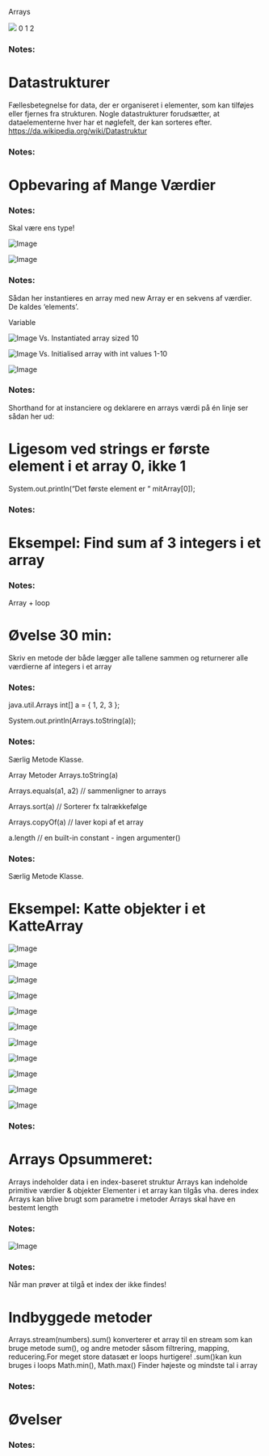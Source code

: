 <!-- Slide number: 1 -->
Arrays

![](GoogleShape77p1.jpg)
0
1
2

### Notes:

<!-- Slide number: 2 -->
# Datastrukturer
Fællesbetegnelse for data, der er organiseret i elementer, som kan tilføjes eller fjernes fra strukturen. Nogle datastrukturer forudsætter, at dataelementerne hver har et nøglefelt, der kan sorteres efter.
https://da.wikipedia.org/wiki/Datastruktur

### Notes:

<!-- Slide number: 3 -->
# Opbevaring af Mange Værdier

### Notes:
Skal være ens type!

<!-- Slide number: 4 -->

![Image](GoogleShape97p4.jpg)

![Image](GoogleShape96p4.jpg)

### Notes:
Sådan her instantieres en array med new
Array er en sekvens af værdier. De kaldes ‘elements’.

<!-- Slide number: 5 -->
Variable

![Image](GoogleShape103p6.jpg)
Vs.
Instantiated array sized 10

![Image](GoogleShape102p6.jpg)
Vs.
Initialised array with int values 1-10

![Image](GoogleShape106p6.jpg)

### Notes:
Shorthand for at instanciere og deklarere en arrays værdi på én linje ser sådan her ud:

<!-- Slide number: 6 -->
# Ligesom ved strings er første element i et array 0, ikke 1

System.out.println(“Det første element er “ mitArray[0]);

### Notes:

<!-- Slide number: 7 -->
# Eksempel: Find sum af 3 integers i et array

### Notes:

<!-- Slide number: 8 -->
Array + loop
# Øvelse 30 min:
Skriv en metode der både lægger alle tallene sammen og returnerer alle værdierne af integers i et array

### Notes:

<!-- Slide number: 9 -->
java.util.Arrays
int[] a = { 1, 2, 3 };

System.out.println(Arrays.toString(a));

### Notes:
Særlig Metode Klasse.

<!-- Slide number: 10 -->
Array Metoder
Arrays.toString(a)

Arrays.equals(a1, a2) // sammenligner to arrays

Arrays.sort(a) // Sorterer fx talrækkefølge

Arrays.copyOf(a) // laver kopi af et array

a.length // en built-in constant - ingen argumenter()

### Notes:
Særlig Metode Klasse.

<!-- Slide number: 11 -->
# Eksempel: Katte objekter i et KatteArray

![Image](GoogleShape144p9.jpg)

![Image](GoogleShape145p9.jpg)

![Image](GoogleShape153p9.jpg)

![Image](GoogleShape151p9.jpg)

![Image](GoogleShape152p9.jpg)

![Image](GoogleShape146p9.jpg)

![Image](GoogleShape147p9.jpg)

![Image](GoogleShape154p9.jpg)

![Image](GoogleShape150p9.jpg)

![Image](GoogleShape148p9.jpg)

![Image](GoogleShape149p9.jpg)

### Notes:

<!-- Slide number: 12 -->
# Arrays Opsummeret:
Arrays indeholder data i en index-baseret struktur
Arrays kan indeholde primitive værdier & objekter
Elementer i et array kan tilgås vha. deres index
Arrays kan blive brugt som parametre i metoder
Arrays skal have en bestemt length

### Notes:

<!-- Slide number: 13 -->

![Image](GoogleShape166p13.jpg)

### Notes:
Når man prøver at tilgå et index der ikke findes!

<!-- Slide number: 14 -->
# Indbyggede metoder
Arrays.stream(numbers).sum() konverterer et array til en stream som kan bruge metode sum(), og andre metoder såsom filtrering, mapping, reducering.For meget store datasæt er loops hurtigere!
.sum()kan kun bruges i loops
Math.min(), Math.max() Finder højeste og mindste tal i array

### Notes:

<!-- Slide number: 15 -->
# Øvelser

### Notes: